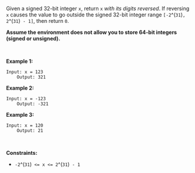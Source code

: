 Given a signed 32-bit integer `x`, return `x` *with its digits
reversed*. If reversing `x` causes the value to go outside the signed
32-bit integer range `[-2`^(`31`)`, 2`^(`31`)` - 1]`, then return `0`.

**Assume the environment does not allow you to store 64-bit integers
(signed or unsigned).**

 

**Example 1:**

    Input: x = 123
        Output: 321
        

**Example 2:**

    Input: x = -123
        Output: -321
        

**Example 3:**

    Input: x = 120
        Output: 21
        

 

**Constraints:**

- `-2`^(`31`)` <= x <= 2`^(`31`)` - 1`
